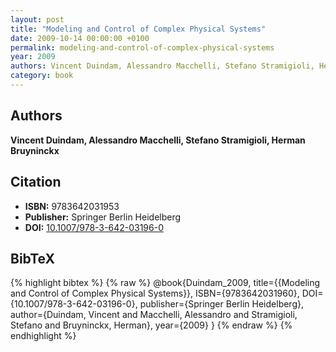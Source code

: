 ```yaml
---
layout: post
title: "Modeling and Control of Complex Physical Systems"
date: 2009-10-14 00:00:00 +0100
permalink: modeling-and-control-of-complex-physical-systems
year: 2009
authors: Vincent Duindam, Alessandro Macchelli, Stefano Stramigioli, Herman Bruyninckx
category: book
---
```

 
## Authors
**Vincent Duindam, Alessandro Macchelli, Stefano Stramigioli, Herman Bruyninckx**
 
## Citation
- **ISBN:** 9783642031953
- **Publisher:** Springer Berlin Heidelberg
- **DOI:** [10.1007/978-3-642-03196-0](https://doi.org/10.1007/978-3-642-03196-0)
 
## BibTeX
{% highlight bibtex %}
{% raw %}
@book{Duindam_2009,
  title={{Modeling and Control of Complex Physical Systems}},
  ISBN={9783642031960},
  DOI={10.1007/978-3-642-03196-0},
  publisher={Springer Berlin Heidelberg},
  author={Duindam, Vincent and Macchelli, Alessandro and Stramigioli, Stefano and Bruyninckx, Herman},
  year={2009}
}
{% endraw %}
{% endhighlight %}
 
